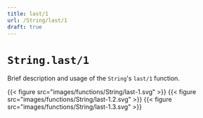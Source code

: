```yaml
---
title: last/1
url: /String/last/1
draft: true
---
```


# `String.last/1`
Brief description and usage of the `String`'s `last/1` function.

{{< figure src="images/functions/String/last-1.svg" >}}
{{< figure src="images/functions/String/last-1.2.svg" >}}
{{< figure src="images/functions/String/last-1.3.svg" >}}
